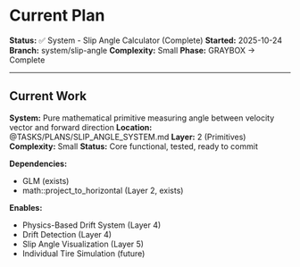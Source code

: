 # Current Plan

**Status:** ✅ System - Slip Angle Calculator (Complete)
**Started:** 2025-10-24
**Branch:** system/slip-angle
**Complexity:** Small
**Phase:** GRAYBOX → Complete

---

## Current Work

**System:** Pure mathematical primitive measuring angle between velocity vector and forward direction
**Location:** @TASKS/PLANS/SLIP_ANGLE_SYSTEM.md
**Layer:** 2 (Primitives)
**Complexity:** Small
**Status:** Core functional, tested, ready to commit

**Dependencies:**
- GLM (exists)
- math::project_to_horizontal (Layer 2, exists)

**Enables:**
- Physics-Based Drift System (Layer 4)
- Drift Detection (Layer 4)
- Slip Angle Visualization (Layer 5)
- Individual Tire Simulation (future)
